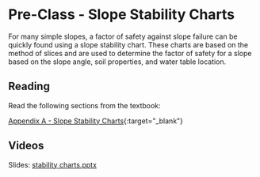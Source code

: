 # Pre-Class - Slope Stability Charts

For many simple slopes, a factor of safety against slope failure can be quickly found using a slope stability chart. These charts are based on the method of slices and are used to determine the factor of safety for a slope based on the slope angle, soil properties, and water table location.

## Reading

Read the following sections from the textbook:

[Appendix A - Slope Stability Charts](https://ebookcentral.proquest.com/lib/byu/reader.action?docID=7104230&ppg=289){:target="_blank"}

## Videos

Slides: [stability charts.pptx](stability%20charts.pptx)


